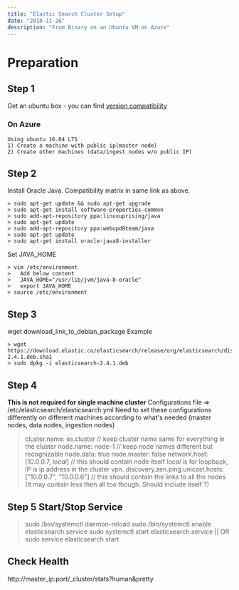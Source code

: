 ```yaml
---
title: "Elastic Search Cluster Setup"
date: "2018-11-26"
description: "From Binary on an Ubuntu VM on Azure"
---
```


# Preparation 

## Step 1
Get an ubuntu box - you can find  [version compatibility](https://www.elastic.co/support/matrix)

### On Azure
    Using ubuntu 16.04 LTS
    1) Create a machine with public ip(master node)
    2) Create other machines (data/ingest nodes w/o public IP)


## Step 2
Install Oracle Java. Compatibility matrix in same link as above.

    > sudo apt-get update && sudo apt-get upgrade
    > sudo apt-get install software-properties-common
    > sudo add-apt-repository ppa:linuxuprising/java
    > sudo apt-get update
    > sudo add-apt-repository ppa:webupd8team/java
    > sudo apt-get update
    > sudo apt-get install oracle-java8-installer

Set JAVA_HOME

    > vim /etc/environment 
    >   Add below content
    >   JAVA_HOME="/usr/lib/jvm/java-8-oracle"
    >   export JAVA_HOME
    > source /etc/environment

## Step 3
wget download_link_to_debian_package
Example 

    > wget https://download.elastic.co/elasticsearch/release/org/elasticsearch/distribution/deb/elasticsearch/2.4.1/elasticsearch-2.4.1.deb.sha1
    > sudo dpkg -i elasticsearch-2.4.1.deb

## Step 4
**This is not required for single machine cluster**
Configurations file => /etc/elasticsearch/elasticsearch.yml
Need to set these configurations differently on different machines according to what's needed {master nodes, data nodes, ingestion nodes}
> cluster.name: es.cluster
> // keep cluster name same for everything in the cluster
> node.name: node-1
> // keep node names different but recognizable
> node.data: true
> node.master: false
> network.host: [10.0.0.7, _local_]
> // this should contain node itself _local_ is for loopback, IP is ip address in the cluster vpn.
> discovery.zen.ping.unicast.hosts: ["10.0.0.7", "10.0.0.6"]
>  // this should contain the links to all the nodes (It may contain less then all too though. Should include itself ?)


## Step 5 Start/Stop Service
>  sudo /bin/systemctl daemon-reload
>  sudo /bin/systemctl enable elasticsearch.service 
>  sudo systemctl start elasticsearch.service || OR sudo service elasticsearch start

## Check Health
http://master_ip:port/_cluster/stats?human&pretty









